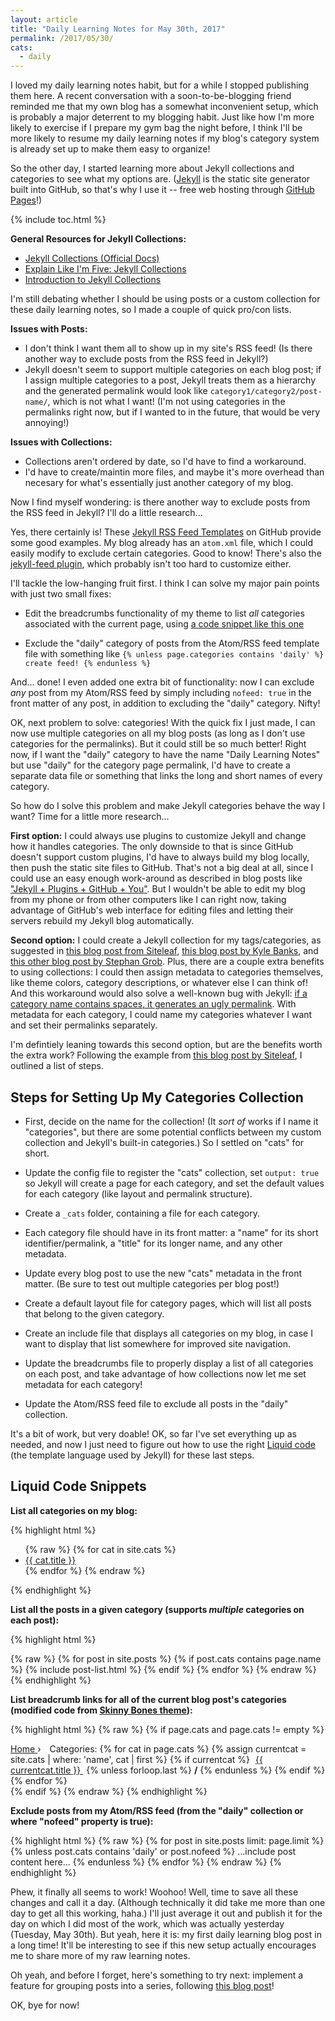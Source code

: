 ```yaml
---
layout: article
title: "Daily Learning Notes for May 30th, 2017"
permalink: /2017/05/30/
cats:
  - daily  
---
```


I loved my daily learning notes habit, but for a while I stopped publishing them here. A recent conversation with a soon-to-be-blogging friend reminded me that my own blog has a somewhat inconvenient setup, which is probably a major deterrent to my blogging habit. Just like how I'm more likely to exercise if I prepare my gym bag the night before, I think I'll be more likely to resume my daily learning notes if my blog's category system is already set up to make them easy to organize!

So the other day, I started learning more about Jekyll collections and categories to see what my options are. ([Jekyll](http://jekyllrb.com/) is the static site generator built into GitHub, so that's why I use it -- free web hosting through [GitHub Pages](https://pages.github.com/)!)

{% include toc.html %}

**General Resources for Jekyll Collections:**

  - [Jekyll Collections (Official Docs)](https://jekyllrb.com/docs/collections/)
  - [Explain Like I'm Five: Jekyll Collections](http://ben.balter.com/2015/02/20/jekyll-collections/)
  - [Introduction to Jekyll Collections](https://learn.cloudcannon.com/jekyll/introduction-to-jekyll-collections/)

I'm still debating whether I should be using posts or a custom collection for these daily learning notes, so I made a couple of quick pro/con lists.

**Issues with Posts:**

  - I don't think I want them all to show up in my site's RSS feed! (Is there another way to exclude posts from the RSS feed in Jekyll?)
  - Jekyll doesn't seem to support multiple categories on each blog post; if I assign multiple categories to a post, Jekyll treats them as a hierarchy and the generated permalink would look like `category1/category2/post-name/`, which is not what I want! (I'm not using categories in the permalinks right now, but if I wanted to in the future, that would be very annoying!)

**Issues with Collections:**

  - Collections aren't ordered by date, so I'd have to find a workaround.
  - I'd have to create/maintin more files, and maybe it's more overhead than necesary for what's essentially just another category of my blog.

Now I find myself wondering: is there another way to exclude posts from the RSS feed in Jekyll? I'll do a little research...

Yes, there certainly is! These [Jekyll RSS Feed Templates](https://github.com/snaptortoise/jekyll-rss-feeds) on GitHub provide some good examples. My blog already has an `atom.xml` file, which I could easily modify to exclude certain categories. Good to know! There's also the [jekyll-feed plugin](https://github.com/jekyll/jekyll-feed), which probably isn't too hard to customize either.

I'll tackle the low-hanging fruit first. I think I can solve my major pain points with just two small fixes:

  - Edit the breadcrumbs functionality of my theme to list *all* categories associated with the current page, using [a code snippet like this one](https://blog.webjeda.com/jekyll-categories/#display-categories-on-Jekyll-posts)

  - Exclude the "daily" category of posts from the Atom/RSS feed template file with something like `{% unless page.categories contains 'daily' %} create feed! {% endunless %}`

And... done! I even added one extra bit of functionality: now I can exclude *any* post from my Atom/RSS feed by simply including `nofeed: true` in the front matter of any post, in addition to excluding the "daily" category. Nifty!

OK, next problem to solve: categories! With the quick fix I just made, I can now use multiple categories on all my blog posts (as long as I don't use categories for the permalinks). But it could still be so much better! Right now, if I want the "daily" category to have the name "Daily Learning Notes" but use "daily" for the category page permalink, I'd have to create a separate data file or something that links the long and short names of every category.

So how do I solve this problem and make Jekyll categories behave the way I want? Time for a little more research...

**First option:** I could always use plugins to customize Jekyll and change how it handles categories. The only downside to that is since GitHub doesn't support custom plugins, I'd have to always build my blog locally, then push the static site files to GitHub. That's not a big deal at all, since I could use an easy enough work-around as described in blog posts like ["Jekyll + Plugins + GitHub + You"](http://charliepark.org/jekyll-with-plugins/). But I wouldn't be able to edit my blog from my phone or from other computers like I can right now, taking advantage of GitHub's web interface for editing files and letting their servers rebuild my Jekyll blog automatically.

**Second option:** I could create a Jekyll collection for my tags/categories, as suggested in [this blog post from Siteleaf](https://www.siteleaf.com/blog/tag-pages-in-jekyll-and-siteleaf/#the-collection-approach), [this blog post by Kyle Banks](https://kylewbanks.com/blog/creating-category-pages-in-jekyll-without-plugins), and [this other blog post by Stephan Grob](http://www.minddust.com/post/alternative-tags-and-categories-on-github-pages/). Plus, there are a couple extra benefits to using collections: I could then assign metadata to categories themselves, like theme colors, category descriptions, or whatever else I can think of! And this workaround would also solve a well-known bug with Jekyll: [if a category name contains spaces, it generates an ugly permalink](https://github.com/jekyll/jekyll/issues/5813). With metadata for each category, I could name my categories whatever I want and set their permalinks separately.

I'm defintiely leaning towards this second option, but are the benefits worth the extra work? Following the example from [this blog post by Siteleaf](https://www.siteleaf.com/blog/author-pages-in-jekyll-and-siteleaf/), I outlined a list of steps.

## Steps for Setting Up My Categories Collection

  - First, decide on the name for the collection! (It *sort of* works if I name it "categories", but there are some potential conflicts between my custom collection and Jekyll's built-in categories.) So I settled on "cats" for short.

  - Update the config file to register the "cats" collection, set `output: true` so Jekyll will create a page for each category, and set the default values for each category (like layout and permalink structure).

  - Create a `_cats` folder, containing a file for each category.

  - Each category file should have in its front matter: a "name" for its short identifier/permalink, a "title" for its longer name, and any other metadata.
  
  - Update every blog post to use the new "cats" metadata in the front matter. (Be sure to test out multiple categories per blog post!)
  
  - Create a default layout file for category pages, which will list all posts that belong to the given category.

  - Create an include file that displays all categories on my blog, in case I want to display that list somewhere for improved site navigation.

  - Update the breadcrumbs file to properly display a list of all categories on each post, and take advantage of how collections now let me set metadata for each category!

  - Update the Atom/RSS feed file to exclude all posts in the "daily" collection.

It's a bit of work, but very doable! OK, so far I've set everything up as needed, and now I just need to figure out how to use the right [Liquid code](https://shopify.github.io/liquid/) (the template language used by Jekyll) for these last steps.

## Liquid Code Snippets

**List all categories on my blog:**

{% highlight html %}
<ul>
  {% raw %}
  {% for cat in site.cats %}
    <li><a href="{{ cat.url }}">{{ cat.title }}</a></li>
  {% endfor %}
  {% endraw %}
</ul>
{% endhighlight %}

**List all the posts in a given category (supports *multiple* categories on each post):**

{% highlight html %}
<div class="tiles">
{% raw %}
  {% for post in site.posts %}
    {% if post.cats contains page.name %}
      {% include post-list.html %}
    {% endif %}
  {% endfor %}
{% endraw %}
</div><!-- /.tiles -->
{% endhighlight %}

**List breadcrumb links for all of the current blog post's categories (modified code from [Skinny Bones theme](https://mmistakes.github.io/skinny-bones-jekyll/)):**

{% highlight html %}
{% raw %}
{% if page.cats and page.cats != empty %}
  <nav class="breadcrumbs">
    <span itemscope itemtype="http://data-vocabulary.org/Breadcrumb">
      <a class="bold" href="{{ site.url }}" itemprop="url">
        <span itemprop="title">Home</span>
      </a> › <span class="bold" style="margin-left: 10px;">Categories:</span>  
    {% for cat in page.cats %}
      {% assign currentcat = site.cats | where: 'name', cat | first %}
        {% if currentcat %}
        <span itemscope itemtype="http://data-vocabulary.org/Breadcrumb">
          <a href="{{ site.url }}/{{ currentcat.url }}" itemprop="url" style="margin: 0 5px;">
            <span itemprop="title">{{ currentcat.title }}</span>
          </a>
        </span>{% unless forloop.last %}  <span style="font-weight:700;">/</span>  {% endunless %}
        {% endif %}
    {% endfor %}    
  </nav><!-- /.breadcrumbs -->
{% endif %}
{% endraw %}
{% endhighlight %}

**Exclude posts from my Atom/RSS feed (from the "daily" collection or where "nofeed" property is true):**

{% highlight html %}
{% raw %}
{% for post in site.posts limit: page.limit %}
    {% unless post.cats contains 'daily' or post.nofeed %}
  <entry>
    ...include post content here...
  </entry>
    {% endunless %}
  {% endfor %}
{% endraw %}
{% endhighlight %}

Phew, it finally all seems to work! Woohoo! Well, time to save all these changes and call it a day. (Although technically it did take me more than one day to get all this working, haha.) I'll just average it out and publish it for the day on which I did most of the work, which was actually yesterday (Tuesday, May 30th). But yeah, here it is: my first daily learning blog post in a long time! It'll be interesting to see if this new setup actually encourages me to share more of my raw learning notes.

Oh yeah, and before I forget, here's something to try next: implement a feature for grouping posts into a series, following [this blog post](http://realjenius.com/2012/11/03/jekyll-series-list/)!

OK, bye for now!